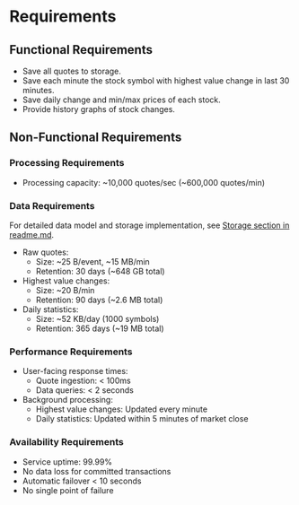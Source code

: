 # Requirements

## Functional Requirements

- Save all quotes to storage.
- Save each minute the stock symbol with highest value change in last 30 minutes.
- Save daily change and min/max prices of each stock.
- Provide history graphs of stock changes.

## Non-Functional Requirements

### Processing Requirements
- Processing capacity: ~10,000 quotes/sec (~600,000 quotes/min)

### Data Requirements
For detailed data model and storage implementation, see [Storage section in readme.md](readme.md#storage).

- Raw quotes:
  * Size: ~25 B/event, ~15 MB/min
  * Retention: 30 days (~648 GB total)
- Highest value changes:
  * Size: ~20 B/min
  * Retention: 90 days (~2.6 MB total)
- Daily statistics:
  * Size: ~52 KB/day (1000 symbols)
  * Retention: 365 days (~19 MB total)

### Performance Requirements
- User-facing response times:
  * Quote ingestion: < 100ms
  * Data queries: < 2 seconds
- Background processing:
  * Highest value changes: Updated every minute
  * Daily statistics: Updated within 5 minutes of market close

### Availability Requirements
- Service uptime: 99.99%
- No data loss for committed transactions
- Automatic failover < 10 seconds
- No single point of failure
